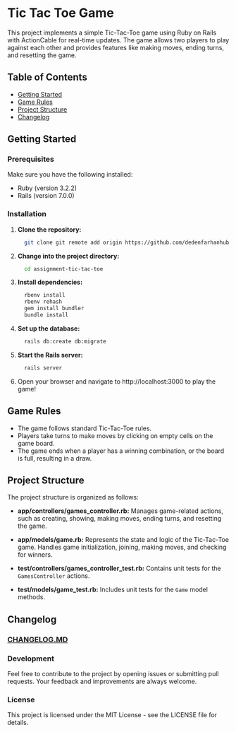 # Tic Tac Toe Game
This project implements a simple Tic-Tac-Toe game using Ruby on Rails with ActionCable for real-time updates. The game allows two players to play against each other and provides features like making moves, ending turns, and resetting the game.

## Table of Contents
- [Getting Started](#getting-started)
- [Game Rules](#game-rules)
- [Project Structure](#project-structure)
- [Changelog](#changelog)

## Getting Started

### Prerequisites

Make sure you have the following installed:

- Ruby (version 3.2.2)
- Rails (version 7.0.0)

### Installation

1. **Clone the repository:**
    ```bash
      git clone git remote add origin https://github.com/dedenfarhanhub/assignment-tic-tac-toe.git
    ```

2. **Change into the project directory:**
    ```bash
      cd assignment-tic-tac-toe
    ```
3. **Install dependencies:**
    ```bash
      rbenv install
      rbenv rehash
      gem install bundler
      bundle install
    ```
4. **Set up the database:**
    ```bash
      rails db:create db:migrate
    ```
5. **Start the Rails server:**
    ```bash
      rails server
    ```
6. Open your browser and navigate to http://localhost:3000 to play the game!

## Game Rules

- The game follows standard Tic-Tac-Toe rules.
- Players take turns to make moves by clicking on empty cells on the game board.
- The game ends when a player has a winning combination, or the board is full, resulting in a draw.

## Project Structure

The project structure is organized as follows:

- **app/controllers/games_controller.rb:** Manages game-related actions, such as creating, showing, making moves, ending turns, and resetting the game.

- **app/models/game.rb:** Represents the state and logic of the Tic-Tac-Toe game. Handles game initialization, joining, making moves, and checking for winners.

- **test/controllers/games_controller_test.rb:** Contains unit tests for the `GamesController` actions.

- **test/models/game_test.rb:** Includes unit tests for the `Game` model methods.

## Changelog
### **[CHANGELOG.MD](./CHANGELOG.md)**

### Development
Feel free to contribute to the project by opening issues or submitting pull requests. Your feedback and improvements are always welcome.

### License
This project is licensed under the MIT License - see the LICENSE file for details.
